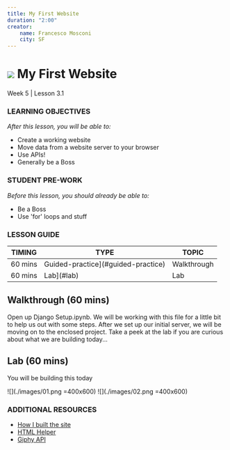 ```yaml
---
title: My First Website
duration: "2:00"
creator:
    name: Francesco Mosconi
    city: SF
---
```


# ![](https://ga-dash.s3.amazonaws.com/production/assets/logo-9f88ae6c9c3871690e33280fcf557f33.png) My First Website
Week 5 | Lesson 3.1

### LEARNING OBJECTIVES
*After this lesson, you will be able to:*
- Create a working website
- Move data from a website server to your browser
- Use APIs!
- Generally be a Boss

### STUDENT PRE-WORK
*Before this lesson, you should already be able to:*
- Be a Boss
- Use 'for' loops and stuff

### LESSON GUIDE

| TIMING  | TYPE  | TOPIC  |
|:-:|---|---|
| 60 mins | Guided-practice](#guided-practice) | Walkthrough |
| 60 mins | Lab](#lab) | Lab |


<a name="walkthrough"></a>
## Walkthrough (60 mins)
Open up Django Setup.ipynb. We will be working with this file for a little bit to help us out with some steps. After we set up our initial server, we will be moving on to the enclosed project. Take a peek at the lab if you are curious about what we are building today...


<a name="lab"></a>
## Lab (60 mins)
You will be building this today

![](./images/01.png =400x600)
![](./images/02.png =400x600)

### ADDITIONAL RESOURCES

- [How I built the site](https://docs.djangoproject.com/en/1.10/intro/tutorial01/)
- [HTML Helper](http://www.w3schools.com/html/)
- [Giphy API](https://github.com/Giphy/GiphyAPI)

